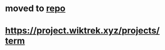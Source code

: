 # moved to [repo](https://github.com/wiktrek/project.wiktrek.xyz)
# https://project.wiktrek.xyz/projects/term
